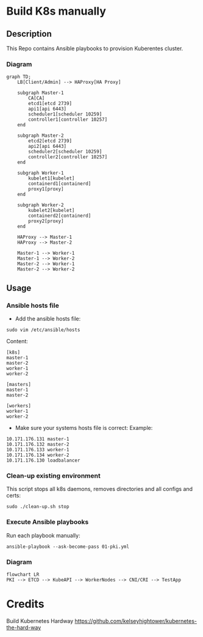 # Build K8s manually
## Description
This Repo contains Ansible playbooks to provision Kuberentes cluster.
### Diagram 
```mermaid
graph TD;
    LB[Client/Admin] --> HAProxy[HA Proxy]

    subgraph Master-1
        CA[CA]
        etcd1[etcd 2739]
        api1[api 6443]
        scheduler1[scheduler 10259]
        controller1[controller 10257]
    end

    subgraph Master-2
        etcd2[etcd 2739]
        api2[api 6443]
        scheduler2[scheduler 10259]
        controller2[controller 10257]
    end

    subgraph Worker-1
        kubelet1[kubelet]
        containerd1[containerd]
        proxy1[proxy]
    end

    subgraph Worker-2
        kubelet2[kubelet]
        containerd2[containerd]
        proxy2[proxy]
    end

    HAProxy --> Master-1
    HAProxy --> Master-2

    Master-1 --> Worker-1
    Master-1 --> Worker-2
    Master-2 --> Worker-1
    Master-2 --> Worker-2
```

## Usage
### Ansible hosts file

* Add the ansible hosts file:
```
sudo vim /etc/ansible/hosts
```
Content:
```
[k8s]
master-1
master-2
worker-1
worker-2

[masters]
master-1
master-2

[workers]
worker-1
worker-2
```
* Make sure your systems hosts file is correct:
Example:
```
10.171.176.131 master-1
10.171.176.132 master-2
10.171.176.133 worker-1
10.171.176.134 worker-2
10.171.176.130 loadbalancer
```

### Clean-up existing environment

This script stops all k8s daemons, removes directories and all configs and certs:
```
sudo ./clean-up.sh stop
```

### Execute Ansible playbooks

Run each playbook manually:
```
ansible-playbook --ask-become-pass 01-pki.yml
```
### Diagram
```mermaid
flowchart LR
PKI --> ETCD --> KubeAPI --> WorkerNodes --> CNI/CRI --> TestApp
```

# Credits
Build Kubernetes Hardway
https://github.com/kelseyhightower/kubernetes-the-hard-way
